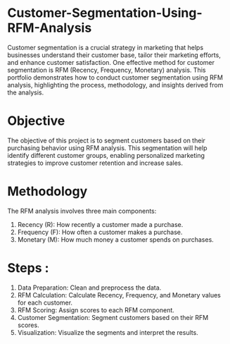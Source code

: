 # Customer-Segmentation-Using-RFM-Analysis
Customer segmentation is a crucial strategy in marketing that helps businesses understand their customer base, tailor their marketing efforts, and enhance customer satisfaction. One effective method for customer segmentation is RFM (Recency, Frequency, Monetary) analysis. This portfolio demonstrates how to conduct customer segmentation using RFM analysis, highlighting the process, methodology, and insights derived from the analysis.
# Objective
The objective of this project is to segment customers based on their purchasing behavior using RFM analysis. This segmentation will help identify different customer groups, enabling personalized marketing strategies to improve customer retention and increase sales.
# Methodology
The RFM analysis involves three main components:
1. Recency (R): How recently a customer made a purchase.
2. Frequency (F): How often a customer makes a purchase.
3. Monetary (M): How much money a customer spends on purchases.

# Steps :
1. Data Preparation: Clean and preprocess the data.
2. RFM Calculation: Calculate Recency, Frequency, and Monetary values for each customer.
3. RFM Scoring: Assign scores to each RFM component.
4. Customer Segmentation: Segment customers based on their RFM scores.
5. Visualization: Visualize the segments and interpret the results.







